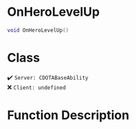 # OnHeroLevelUp
```lua
void OnHeroLevelUp()
```
# Class
✔️ `Server: CDOTABaseAbility`  
❌ `Client: undefined`  

# Function Description

